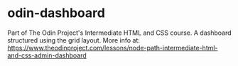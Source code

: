 # odin-dashboard
Part of The Odin Project's Intermediate HTML and CSS course. A dashboard structured using the grid layout. More info at: https://www.theodinproject.com/lessons/node-path-intermediate-html-and-css-admin-dashboard